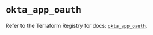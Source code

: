 # `okta_app_oauth`

Refer to the Terraform Registry for docs: [`okta_app_oauth`](https://registry.terraform.io/providers/okta/okta/4.12.0/docs/resources/app_oauth).

